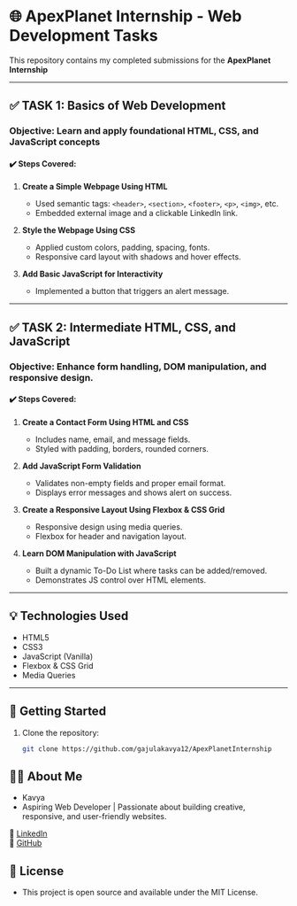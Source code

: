 # 🌐 ApexPlanet Internship - Web Development Tasks

This repository contains my completed submissions for the **ApexPlanet Internship** 

---

## ✅ TASK 1: Basics of Web Development

### Objective: Learn and apply foundational HTML, CSS, and JavaScript concepts

#### ✔️ Steps Covered:
1. **Create a Simple Webpage Using HTML**
   - Used semantic tags: `<header>`, `<section>`, `<footer>`, `<p>`, `<img>`, etc.
   - Embedded external image and a clickable LinkedIn link.

2. **Style the Webpage Using CSS**
   - Applied custom colors, padding, spacing, fonts.
   - Responsive card layout with shadows and hover effects.

3. **Add Basic JavaScript for Interactivity**
   - Implemented a button that triggers an alert message.

---

## ✅ TASK 2: Intermediate HTML, CSS, and JavaScript

### Objective: Enhance form handling, DOM manipulation, and responsive design.

#### ✔️ Steps Covered:
1. **Create a Contact Form Using HTML and CSS**
   - Includes name, email, and message fields.
   - Styled with padding, borders, rounded corners.

2. **Add JavaScript Form Validation**
   - Validates non-empty fields and proper email format.
   - Displays error messages and shows alert on success.

3. **Create a Responsive Layout Using Flexbox & CSS Grid**
   - Responsive design using media queries.
   - Flexbox for header and navigation layout.

4. **Learn DOM Manipulation with JavaScript**
   - Built a dynamic To-Do List where tasks can be added/removed.
   - Demonstrates JS control over HTML elements.

---

## 💡 Technologies Used

- HTML5
- CSS3
- JavaScript (Vanilla)
- Flexbox & CSS Grid
- Media Queries

---

## 🚀 Getting Started

1. Clone the repository:
   ```bash
   git clone https://github.com/gajulakavya12/ApexPlanetInternship

## 🙋‍♀️ About Me

- Kavya 
- Aspiring Web Developer | Passionate about building creative, responsive, and user-friendly websites.

🔗 [LinkedIn](https://www.linkedin.com/in/gajulakavya12/)  
🔗 [GitHub](https://github.com/gajulakavya12/)


## 📝 License

- This project is open source and available under the MIT License.


